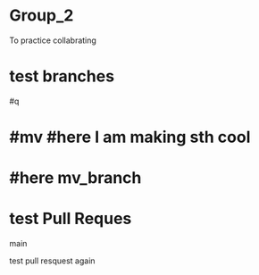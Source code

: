 # Group_2
To practice collabrating

# test branches
#q

#mv
#here
I am making sth cool
=======

#here mv_branch
=======


# test Pull Reques

 main

test pull resquest again
